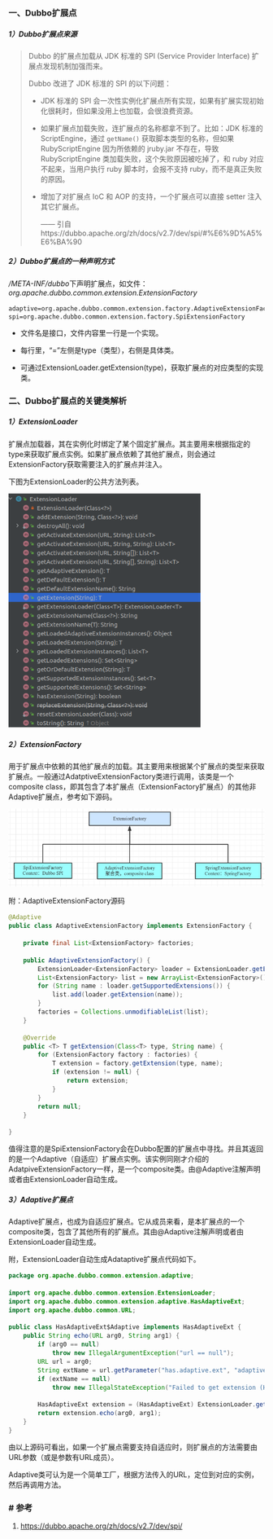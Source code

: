 ### 一、Dubbo扩展点

##### 1）Dubbo扩展点来源

> Dubbo 的扩展点加载从 JDK 标准的 SPI (Service Provider Interface) 扩展点发现机制加强而来。
>
> Dubbo 改进了 JDK 标准的 SPI 的以下问题：
>
> - JDK 标准的 SPI 会一次性实例化扩展点所有实现，如果有扩展实现初始化很耗时，但如果没用上也加载，会很浪费资源。
>
> - 如果扩展点加载失败，连扩展点的名称都拿不到了。比如：JDK 标准的 ScriptEngine，通过 `getName()` 获取脚本类型的名称，但如果 RubyScriptEngine 因为所依赖的 jruby.jar 不存在，导致 RubyScriptEngine 类加载失败，这个失败原因被吃掉了，和 ruby 对应不起来，当用户执行 ruby 脚本时，会报不支持 ruby，而不是真正失败的原因。
>
> - 增加了对扩展点 IoC 和 AOP 的支持，一个扩展点可以直接 setter 注入其它扩展点。
>
>   —— 引自https://dubbo.apache.org/zh/docs/v2.7/dev/spi/#%E6%9D%A5%E6%BA%90

##### 2）Dubbo扩展点的一种声明方式

*/META-INF/dubbo*下声明扩展点，如文件：*org.apache.dubbo.common.extension.ExtensionFactory*

```properties
adaptive=org.apache.dubbo.common.extension.factory.AdaptiveExtensionFactory
spi=org.apache.dubbo.common.extension.factory.SpiExtensionFactory
```

* 文件名是接口，文件内容里一行是一个实现。

* 每行里，“=”左侧是type（类型），右侧是具体类。
* 可通过ExtensionLoader.getExtension(type)，获取扩展点的对应类型的实现类。

### 二、Dubbo扩展点的关键类解析

##### 1）ExtensionLoader

扩展点加载器，其在实例化时绑定了某个固定扩展点。其主要用来根据指定的type来获取扩展点实例。如果扩展点依赖了其他扩展点，则会通过ExtensionFactory获取需要注入的扩展点并注入。

下图为ExtensionLoader的公共方法列表。

<img src="../../src/main/resources/picture/image-20210512143204803.png" alt="image-20210512143204803" style="zoom: 80%;" />

##### 2）ExtensionFactory

用于扩展点中依赖的其他扩展点的加载。其主要用来根据某个扩展点的类型来获取扩展点。一般通过AdatptiveExtensionFactory类进行调用，该类是一个composite class，即其包含了本扩展点（ExtensionFactory扩展点）的其他非Adaptive扩展点，参考如下源码。

![image-20210512143742707](../../src/main/resources/picture/image-20210512143742707.png)



附：AdaptiveExtensionFactory源码

```java
@Adaptive
public class AdaptiveExtensionFactory implements ExtensionFactory {

    private final List<ExtensionFactory> factories;

    public AdaptiveExtensionFactory() {
        ExtensionLoader<ExtensionFactory> loader = ExtensionLoader.getExtensionLoader(ExtensionFactory.class);
        List<ExtensionFactory> list = new ArrayList<ExtensionFactory>();
        for (String name : loader.getSupportedExtensions()) {
            list.add(loader.getExtension(name));
        }
        factories = Collections.unmodifiableList(list);
    }

    @Override
    public <T> T getExtension(Class<T> type, String name) {
        for (ExtensionFactory factory : factories) {
            T extension = factory.getExtension(type, name);
            if (extension != null) {
                return extension;
            }
        }
        return null;
    }

}
```



值得注意的是SpiExtensionFactory会在Dubbo配置的扩展点中寻找。并且其返回的是一个Adaptive（自适应）扩展点实例。该实例同刚才介绍的AdatpiveExtensionFactory一样，是一个composite类。由@Adaptive注解声明或者由ExtensionLoader自动生成。

##### 3）Adaptive扩展点

Adaptive扩展点，也成为自适应扩展点。它从成员来看，是本扩展点的一个composite类，包含了其他所有的扩展点。其由@Adaptive注解声明或者由ExtensionLoader自动生成。

附，ExtensionLoader自动生成Adataptive扩展点代码如下。

```java
package org.apache.dubbo.common.extension.adaptive;

import org.apache.dubbo.common.extension.ExtensionLoader;
import org.apache.dubbo.common.extension.adaptive.HasAdaptiveExt;
import org.apache.dubbo.common.URL;

public class HasAdaptiveExt$Adaptive implements HasAdaptiveExt {
    public String echo(URL arg0, String arg1) {
        if (arg0 == null) 
            throw new IllegalArgumentException("url == null");
        URL url = arg0;
        String extName = url.getParameter("has.adaptive.ext", "adaptive");
        if (extName == null)
            throw new IllegalStateException("Failed to get extension (HasAdaptiveExt) name from url (" + url.toString() + ") use keys([has.adaptive.ext])");
        
        HasAdaptiveExt extension = (HasAdaptiveExt) ExtensionLoader.getExtensionLoader(HasAdaptiveExt.class).getExtension(extName);
        return extension.echo(arg0, arg1);
    }
}
```

由以上源码可看出，如果一个扩展点需要支持自适应时，则扩展点的方法需要由URL参数（或是参数有URL成员）。

Adaptive类可认为是一个简单工厂，根据方法传入的URL，定位到对应的实例，然后再调用方法。

### # 参考

1. https://dubbo.apache.org/zh/docs/v2.7/dev/spi/